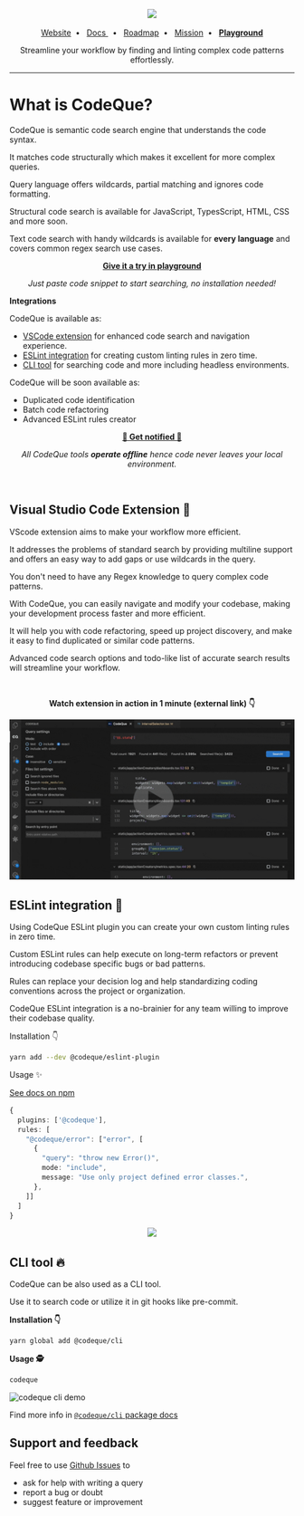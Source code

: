 <p align="center">
  <a href="https://codeque.co" title="Learn more about CodeQue" target="_blank">
    <img src="https://github.com/codeque-co/codeque/blob/master/packages/vscode/media/logoShort.png?raw=true" width="200px" />
  </a>
  <br/>
  </p>
<p align="center">
  <a href="https://codeque.co">Website</a>&nbsp;&nbsp;•&nbsp;&nbsp;  
  <a href="https://codeque.co/docs">Docs </a>&nbsp;&nbsp;•&nbsp;&nbsp; 
  <a href="https://codeque.co/roadmap">Roadmap</a>&nbsp;&nbsp;•&nbsp;&nbsp; 
  <a href="https://codeque.co/mission">Mission</a>&nbsp;&nbsp;•&nbsp;&nbsp; 
  <a href="https://codeque.co/playground"><b>Playground</b></a>
</p>

<p align="center">Streamline your workflow by finding and linting complex code patterns effortlessly.</p>

___ 

# What is CodeQue?

CodeQue is semantic code search engine that understands the code syntax. 

It matches code structurally which makes it excellent for more complex queries.

Query language offers wildcards, partial matching and ignores code formatting. 

Structural code search is available for JavaScript, TypesScript, HTML, CSS and more soon.

Text code search with handy wildcards is available for __every language__ and covers common regex search use cases.

<p align="center"><a href="https://codeque.co/playground"><b>Give it a try in 
 playground</b></a></p>

<p align="center"><i>Just paste code snippet to start searching, no installation needed!</i></p>

__Integrations__

CodeQue is available as:

- [VSCode extension](https://marketplace.visualstudio.com/items?itemName=CodeQue.codeque) for enhanced code search and navigation experience.
- [ESLint integration](https://www.npmjs.com/package/@codeque/eslint-plugin) for creating custom linting rules in zero time.
- [CLI tool](https://www.npmjs.com/package/@codeque/cli) for searching code and more including headless environments.

CodeQue will be soon available as:

- Duplicated code identification
- Batch code refactoring 
- Advanced ESLint rules creator 


<p align="center"><a href="https://jayu.dev/newsletter"><b>🔔 Get notified 🔔 </b></a></p>

<p align="center"><i>All CodeQue tools <b>operate offline</b> hence code never leaves your local environment.</i></p>

</br>

<!-- HERO END -->

<!-- VSCODE INTRO START -->
## Visual Studio Code Extension 🔮
VScode extension aims to make your workflow more efficient.

It addresses the problems of standard search by providing multiline support and offers an easy way to add gaps or use wildcards in the query. 

You don't need to have any Regex knowledge to query complex code patterns. 

With CodeQue, you can easily navigate and modify your codebase, making your development process faster and more efficient.

It will help you with code refactoring, speed up project discovery, and make it easy to find duplicated or similar code patterns. 

Advanced code search options and todo-like list of accurate search results will streamline your workflow.

</br>

<p align="center"><b>Watch extension in action in 1 minute (external link) 👇</b></p>

<a href="https://codeque.co/vscode-demo-sound.mp4" target="_blank" title="Click to watch demo video">
    <img src="https://github.com/codeque-co/codeque/blob/master/packages/vscode/readme-media/intro.gif?raw=true" />
</a>

</br>
<!-- VSCODE INTRO END -->
  
<!-- ESLINT INTRO START -->
## ESLint integration 💅

Using CodeQue ESLint plugin you can create your own custom linting rules in zero time.

Custom ESLint rules can help execute on long-term refactors or prevent introducing codebase specific bugs or bad patterns.

Rules can replace your decision log and help standardizing coding conventions across the project or organization.

CodeQue ESLint integration is a no-brainier for any team willing to improve their codebase quality.

<!-- ESLINT INTRO END -->

Installation 👇

```sh
yarn add --dev @codeque/eslint-plugin
```


Usage ✨

[See docs on npm](https://www.npmjs.com/package/@codeque/eslint-plugin)


```ts
{
  plugins: ['@codeque'],
  rules: [
    "@codeque/error": ["error", [
      {
        "query": "throw new Error()",
        mode: "include",
        message: "Use only project defined error classes.",
      },
    ]]
  ]
}
```

<p align="center">
<img src="https://github.com/codeque-co/codeque/blob/master/packages/eslint/readme-media/error-example.png?raw=true" width="500px"/>
</p>


## CLI tool 🔥

CodeQue can be also used as a CLI tool.

Use it to search code or utilize it in git hooks like pre-commit.

__Installation 👇__

```sh
yarn global add @codeque/cli
```

__Usage 🕵️__

```sh
codeque
```

<img src="./packages/cli/demo.gif" alt="codeque cli demo" width="500px"/>

Find more info in [`@codeque/cli` package docs](./packages/cli/README.md)

<!-- FOOTER START -->

## Support and feedback

Feel free to use [Github Issues](https://github.com/codeque-co/codeque/issues)
to
- ask for help with writing a query
- report a bug or doubt
- suggest feature or improvement